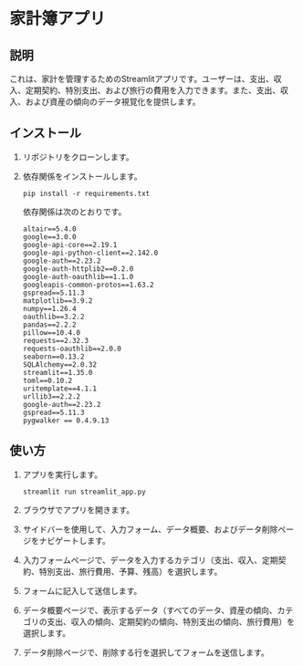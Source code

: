# 家計簿アプリ

## 説明

これは、家計を管理するためのStreamlitアプリです。ユーザーは、支出、収入、定期契約、特別支出、および旅行の費用を入力できます。また、支出、収入、および資産の傾向のデータ視覚化を提供します。

## インストール

1.  リポジトリをクローンします。
2.  依存関係をインストールします。

    ```
    pip install -r requirements.txt
    ```

    依存関係は次のとおりです。

    ```
    altair==5.4.0
    google==3.0.0
    google-api-core==2.19.1
    google-api-python-client==2.142.0
    google-auth==2.23.2
    google-auth-httplib2==0.2.0
    google-auth-oauthlib==1.1.0
    googleapis-common-protos==1.63.2
    gspread==5.11.3
    matplotlib==3.9.2
    numpy==1.26.4
    oauthlib==3.2.2
    pandas==2.2.2
    pillow==10.4.0
    requests==2.32.3
    requests-oauthlib==2.0.0
    seaborn==0.13.2
    SQLAlchemy==2.0.32
    streamlit==1.35.0
    toml==0.10.2
    uritemplate==4.1.1
    urllib3==2.2.2
    google-auth==2.23.2
    gspread==5.11.3
    pygwalker == 0.4.9.13
    ```

## 使い方

1.  アプリを実行します。

    ```
    streamlit run streamlit_app.py
    ```
2.  ブラウザでアプリを開きます。
3.  サイドバーを使用して、入力フォーム、データ概要、およびデータ削除ページをナビゲートします。
4.  入力フォームページで、データを入力するカテゴリ（支出、収入、定期契約、特別支出、旅行費用、予算、残高）を選択します。
5.  フォームに記入して送信します。
6.  データ概要ページで、表示するデータ（すべてのデータ、資産の傾向、カテゴリの支出、収入の傾向、定期契約の傾向、特別支出の傾向、旅行費用）を選択します。
7.  データ削除ページで、削除する行を選択してフォームを送信します。

